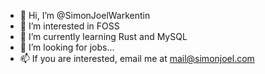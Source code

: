 - 👋 Hi, I’m @SimonJoelWarkentin
- 👀 I’m interested in FOSS
- 🌱 I’m currently learning Rust and MySQL
- 💞️ I’m looking for jobs...
- 📫 If you are interested, email me at mail@simonjoel.com
